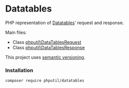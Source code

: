 # Datatables

PHP representation of [Datatables](https://datatables.net)' request and response.

Main files: 
* Class [phputil\DataTablesRequest](https://github.com/thiagodp/datatables/blob/master/lib/DataTablesRequest.php)
* Class [phputil\DataTablesResponse](https://github.com/thiagodp/datatables/blob/master/lib/DataTablesResponse.php)

This project uses [semantic versioning](http://semver.org/).

### Installation

```command
composer require phputil/datatables
```